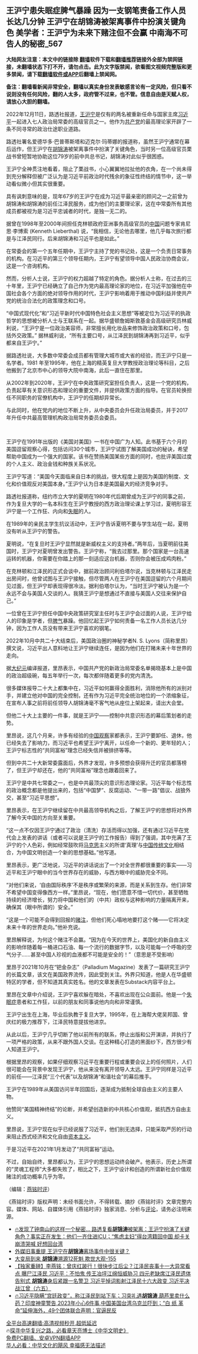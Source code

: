  <!-- 面包屑导航 --> <h2>王沪宁患失眠症脾气暴躁 因为一支钢笔责备工作人员长达几分钟 王沪宁在胡锦涛被架离事件中扮演关键角色 美学者：王沪宁为未来下赌注但不会赢 中南海不可告人的秘密_567</h2> <p class="notice"><b>大陆网友注意：本文中的链接除 <a href="https://github.com/bannedbook/fanqiang" >翻墙</a>软件下载和<a href="https://github.com/killgcd/justmysocks/blob/master/README.md">翻墙推荐</a>链接外全部为禁网链接，未翻墙状态下打不开，请勿点击。此为文字版禁闻，欲看图文视频完整版和更多禁闻，请下载<a href="https://github.com/bannedbook/fanqiang">翻墙软件或APP</a>后翻墙上禁闻网。</p><p>备注：翻墙看新闻非常安全，翻墙以真实身份发表敏感言论有一定风险，但只看不说则没有任何风险，翻的人太多，政府管不过来，也不管。信息自由是天赋人权，请放心大胆的翻墙。</b></p>  <div class="entry"> <p></p> <p></p> <p>2022年12月11日&#65292;路透社报道&#65292;<a href="https://www.bannedbook.org/bnews/tag/%e7%8e%8b%e6%b2%aa%e5%ae%81/" class="st_tag internal_tag" rel="tag" title="标签 王沪宁 下的日志">王沪宁</a>是仅有的两名被重新任命与国家主席<a href="https://www.bannedbook.org/bnews/tag/%e4%b9%a0%e8%bf%91%e5%b9%b3/" class="st_tag internal_tag" rel="tag" title="标签 习近平 下的日志">习近平</a>一起进入七人政治局常委的高级官员之一&#12290;他作为<a href="https://www.bannedbook.org/bnews/tag/%e5%85%b1%e4%ba%a7%e5%85%9a/" class="st_tag internal_tag" rel="tag" title="标签 共产党 下的日志">共产党</a>的最高理论家开辟了一条不同寻常的政治仕途职业道路&#12290;&nbsp;</p> <p></p> <p>   路透社署名爱德华多&#183;巴普蒂斯塔和迈克尔&#183;玛蒂娜的报道称&#65292;虽然王沪宁通常在幕后运作&#65292;但王沪宁在<a href="https://www.bannedbook.org/bnews/tag/%e8%83%a1%e9%94%a6%e6%b6%9b/" class="st_tag internal_tag" rel="tag" title="标签 胡锦涛 下的日志">胡锦涛</a>被架离事件中扮演了关键角色&#65292;当时另一位高级官员栗战书曾短暂地协助这位79岁的前中共总书记&#65292;胡锦涛对此似乎很困惑&#12290;</p> <p></p> <p>王沪宁全神贯注地看着&#65292;阻止了栗战书&#65292;小心翼翼地拉扯他的衣角&#65292;在一个尚未得到充分解释但被广泛认为是习近平前政治时代残余的象征性终结的情节中&#65292;这一举动看似微小但其实很重要&#12290;</p> <p></p> <p>具有讽刺意味的是&#65292;现年67岁的王沪宁在成为习近平最亲密的顾问之一之前曾为胡锦涛和胡锦涛的前任江泽民服务&#65292;成为他们的主要理论家&#65292;这在中常委所有其他成员都被视为是习近平忠诚者的时代&#65292;是独一无二的&#12290;</p> <p></p> <p>据曾在1998年至2000年间担任克林顿政府亚洲事务高级官员的<span class='wp_keywordlink_affiliate'><a href="https://www.bannedbook.org/" title="中国" target="_blank">中国</a></span>问题专家肯尼思&#183;李博索 (Kenneth Lieberthal) 说&#65292;&#8220;我相信&#65292;无论他去哪里&#65292;他几乎每次旅行都是与江泽民同行&#12290;后来胡锦涛和习近平也是如此&#12290;&#8221;&nbsp;&nbsp;</p> <p></p> <p>在常委会的第一个五年任期中&#65292;王沪宁主持了党的书记处&#65292;这是一个负责日常事务的机构&#12290;在习近平的第三个领导任期内&#65292;王沪宁有望领导中国人民政治协商会议&#65292;这是一个咨询机构&#12290;</p> <p></p> <p>     然而&#65292;分析人士说&#65292;王沪宁的权力超越了特定的角色&#12290;据分析人士称&#65292;在过去的三十年里&#65292;王沪宁已经确立了自己作为党内最高理论家的地位&#65292;在习近平加强他在中国社会各个方面的绝对领导作用的时代&#65292;王沪宁影响着用于推动中国利益并使共产党的统治合法化的政策理念和口号&#12290;</p> <p></p> <p>&#8220;中国式现代化&#8221;和&#8220;习近平新时代中国特色社会主义思想&#8221;等被定位为习近平的执政哲学的思想被分析人士与王联系在一起&#12290;据华盛顿詹姆斯敦基金会高级研究员林威利说&#65292;&#8220;王沪宁是一位政治美容师&#65292;非常擅长用化妆品来修饰政治政策和口号&#65292;包括外交政策&#12290;&#8221; 据林威利说&#65292;&#8220;所有主要口号&#65292;从江泽民到胡锦涛再到习近平&#65292;似乎都来自王沪宁&#12290;&#8221;</p> <p></p> <p>据路透社说&#65292;大多数中常委会成员都有管理大城市或大省的经验&#65292;而王沪宁只是一名学者&#12290;1981 年至1995年&#65292;他在上海的精英复旦大学教授政治理论等科目&#65292;之后他搬到了北京市中心的领导大院中南海&#65292;此后一直住在那里&#12290;</p> <p></p> <p>从2002年到2020年&#65292;王沪宁在中央政策研究室担任负责人&#65292;这是一个党的机构&#65292;负责起草有关意识形态和理论的重要文件&#65292;并提供政策方面的指导&#12290;在官员轮换担任不同职务的官僚机构中&#65292;王沪宁的任期却异常长&#12290;</p> <p></p>  <p>与此同时&#65292;他在党内的地位不断上升&#65292;从中央委员会升任政治局委员&#65292;并于2017年升任中共最高管理机构政治局常务委员会委员&#12290;</p> <p>&nbsp;</p> <p>       王沪宁在1991年出版的&#12298;美国对美国&#12299;一书在中国广为人知&#12290;此书基于六个月的美国逗留观察心得&#65292;包括访问30个城市&#65292;王沪宁试图了解美国成功的秘诀&#65292;希望帮助中国成为一个强大的国家&#12290;该书在赞扬美国某些方面的同时&#65292;也批评美国过度的个人主义&#12289;政治金钱和种族关系状况&#12290;</p> <p></p> <p>王沪宁写道&#65306;&#8220;美国今天面临来自日本的挑战&#65292;很大程度上是因为美国的制度&#12289;文化和价值观反对美国本身&#12290;&#8221;王沪宁认为日本是美国最大的经济竞争对手&#12290;</p> <p></p> <p>路透社报道称&#65292;纽约市立大学的夏明在1980年代后期曾成为王沪宁的同事之前&#65292;作为复旦大学的一名本科生在王沪宁教授的西方政治理论课上学习过&#65292;夏明形容王沪宁是一个工作狂&#12289;内向和<a href="https://www.bannedbook.org/bnews/tag/%e5%a4%b1%e7%9c%a0/" class="st_tag internal_tag" rel="tag" title="标签 失眠 下的日志">失眠</a>的人&#12290;</p> <p></p> <p>在1989年的亲民主学生抗议活动中&#65292;王沪宁告诉夏明不要与学生站在一起&#65292;夏明没有听从王沪宁的警告&#12290;</p> <p></p> <p>夏明说&#65292;&#8220;在复旦时王沪宁显然就是新威权主义的支持者&#12290;&#8221;两年后&#65292;当夏明前往美国时&#65292;王沪宁对夏明曾发出警告&#12290;王沪宁称&#65292;&#8220;我去过那里&#12290;那个国家是一台高速运转的机器&#65292;你需要在你踏上的那一刻适应这台机器&#65292;否则你会被压成鸡肉粉&#12290;&#8221;</p> <p></p> <p>在克林顿和江泽民的正式会谈中&#65292;据前政治顾问利伯塔尔说&#65292;当克林顿与江泽民走出房间时&#65292;他曾试图与王沪宁接触&#65292;但尽管两人在王沪宁在美国逗留的六个月期间见过面&#65292;但王沪宁却表现得很冷淡&#12290;据利伯塔尔认为&#65292;&#8220;当时王沪宁被认为是一个永远不会与美国人交谈的人&#12290;我猜王沪宁是想通过不直接与美国人交往来保护自己&#12290;&#8221;</p> <p></p> <p>一位曾在王沪宁担任中国中央政策研究室主任时与王沪宁会过面的人说&#65292;王沪宁给人的印象是学者&#65292;但<a href="https://www.bannedbook.org/bnews/tag/%e8%84%be%e6%b0%94/" class="st_tag internal_tag" rel="tag" title="标签 脾气 下的日志">脾气</a>暴躁&#12290;他回忆起王沪宁如何责备一名工作人员长达几分钟&#65292;因为工作人员没有带来王沪宁喜欢的钢笔&#12290;</p> <p></p> <p>         2022年10月中共二十大结束后&#65292;美国政治圈的神秘学者N. S. Lyons&#65288;简称里昂&#65289;撰文说&#65292;习近平出人意料地让王沪宁继续连任&#65292;是因为他们在打赌未来十年世界的走向&#12290;</p> <p></p> <p>据<span class='wp_keywordlink_affiliate'><a href="http://www.epochtimes.com/" title="大纪元" target="_blank">大纪元</a></span>编译报道&#65292;里昂表示&#65292;中国共产党的新政治局常委名单揭晓基本上是中国的政治超级碗&#65292;每五年举行一次&#65292;每次都伴随着更多的党内清洗&#12290;</p> <p></p> <p>很多媒体报导二十大上都集中在&#65292;习近平如何赢得全面胜利&#65292;消除他所有的派别对手&#65292;并建立他对中国的完全控制&#65292;还有作为习近平完全统治地位的一个浓缩象征&#65292;在宣布人事之前将前任领导人胡锦涛毫不客气地从座位上架起来&#65292;请出大会堂&#12290;</p> <p></p>  <p>但他二十大上主要的一件事&#65292;就是王沪宁&#8212;&#8212;控制中共意识形态的幕后策划者的走势&#12290;</p> <p></p> <p>里昂说&#65292;这几个月来&#65292;许多有经验的<a href="https://www.bannedbook.org/bnews/tag/%e4%b8%ad%e5%9b%bd%e8%a7%82%e5%af%9f/" class="st_tag internal_tag" rel="tag" title="标签 中国观察 下的日志">中国观察</a>家都表示&#65292;王沪宁要卸任&#12289;退休&#65292;他已经失去了影响力&#65292;而习近平也希望王沪宁离开&#65292;以任命一个新的&#12289;更年轻的人&#65307;王沪宁标志性的&#8220;共同富裕&#8221;理念已经失信并被排挤等等&#12290;</p> <p></p> <p>但到中共二十大新常委露面后&#65292;外界才发现&#65292;许多预想会获得升迁的官员都落榜了&#65292;但王沪宁却还在&#65292;他的&#8220;共同富裕&#8221;理念也跟着回来了&#12290;</p> <p></p> <p>           王沪宁是中共七常委之一&#65292;也是中共最顶尖的意识形态理论家&#12290;习近平每个标志性的政治概念都是他提出来的&#65292;包括&#8220;中国梦&#8221;&#12289;反腐运动&#12289;&#8220;一带一路&#8221;倡议&#12289;战狼外交&#65292;甚至&#8220;习近平思想&#8221;&#12290;</p> <p></p> <p>里昂表示&#65292;在王沪宁继续留在中共最高领导机构之后&#65292;了解王沪宁的思想将对外界了解今天中国的方向至关重要&#12290;</p> <p></p> <p>&#8220;这一点不仅因王沪宁通过了政治&#65288;清洗&#65289;存活而得以加强&#65292;还有通过习近平在党代会上发表的讲话&#65288;或者可以说是王沪宁的工作报告&#65289;得到了强调&#65292;其中充满了王沪宁的个人色彩&#65292;例如经常鼓吹将<span class='wp_keywordlink'><a href="https://www.bannedbook.org/forum2/topic105.html" title="《马克思的成魔之路》" target="_blank">马克思</a></span>主义的所谓&#8216;真理&#8217;与<span class='wp_keywordlink'><a href="https://www.bannedbook.org/forum24/" title="探寻复兴中华之路，必看章天亮博士《中华文明史》" target="_blank">中国传统文化</a></span>相结合&#65292;为中国文明创造一个新的思想基础&#12290;&#8221;他写道&#12290;</p> <p></p> <p>里昂表示&#65292;更广泛地说&#65292;习近平的讲话说出了一个对全世界都很重要的事实&#8212;&#8212;习近平和王沪宁眼中的当今世界存在的威胁&#65292;与西方眼中的威胁完全不同&#12290;</p> <p></p> <p>&#8220;对他们来说&#65292;&#8216;自由国际秩序&#8217;不是秩序或繁荣的来源&#65292;而是关系到生存&#12290;他们非常不希望中国变得像西方一样&#12290;&#8221;里昂说&#65292;&#8220;现在&#65292;他们愿意不惜一切代价&#65292;甚至牺牲持续的经济增长&#65292;努力将中国和他们的&#65288;中共&#65289;政权与这种影响的力量隔离开来&#65292;确保其&#65288;眼中所谓的&#65289;安全&#12290;&#8221;</p> <p></p> <p>&#8220;这是一个可能不会得到回报的<a href="https://www.bannedbook.org/bnews/tag/%E8%B5%8C%E6%B3%A8/" class="st_tag internal_tag" rel="tag" title="标签 赌注 下的日志">赌注</a>&#65292;但他们死心塌地地要打这个赌&#8212;&#8212;它将决定未来十年的世界走向&#12290;&#8221;他补充说&#12290;</p> <p></p> <p>里昂解释说&#65292;为何这个赌注不会赢&#12290;&#8220;因为在今天的世界上&#65292;美国化的新自由主义的影响伴随着每一桶进口石油&#12289;每一个流行的数据字节&#65292;以及可能每一个呼吸的空气分子&#8230;&#8230;甚至中国人珍视的血液都不可能是安全的&#65281;&#8221;&#65288;意思是不受影响&#65289;</p> <p></p> <p>           里昂于2021年10月在&#8220;钯金杂志&#8221;&#65288;Palladium Magazine&#65289;发表了一篇研究王沪宁的长篇文章&#65292;该文在美国政界流传&#65292;因此受到关注&#12290;外界只知道&#65292;他是人在华盛顿特区的学者&#65292;但不知道其真实姓名&#12290;他的文章发表在Substack内容平台上&#12290;&nbsp;</p> <p></p>  <p>里昂在文章中介绍说&#65292;王沪宁喜欢躲在暗处&#65292;不喜欢出现在公众面前&#12290;他是一个<a href="https://www.bannedbook.org/bnews/tag/%E5%A4%B1%E7%9C%A0%E7%97%87/" class="st_tag internal_tag" rel="tag" title="标签 失眠症 下的日志">失眠症</a>患者和工作狂&#65292;以前的朋友和同事说他内向和非常谨慎&#12290;</p> <p></p> <p>王沪宁出生在上海&#65292;毕业后执教于复旦大学&#65292;1995年&#65292;在上海帮大佬吴邦国&#12289;曾庆红的极力推荐下&#65292;江泽民特意提拔他进京&#12290;</p> <p></p> <p>从此以后&#65292;王沪宁几乎切断了他以前所有的联系&#65292;停止出版和公开演讲&#65292;并执行了一项严格的政策&#65292;从来不跟外国人交谈&#12290;在这种精心打造的黑面纱下&#65292;西方很少有人知道王沪宁&#12290;</p> <p></p> <p>根据里昂的观察&#65292;如果仔细观察习近平在重要行程或重要会议上的任何照片&#65292;人们很可能会在背景中发现王沪宁&#65292;他从来没有离开领导人太远&#12290;王沪宁同样是习近平的前任&#8212;&#8212;江泽民&#8220;三个代表&#8221;以及胡锦涛&#8220;和谐社会&#8221;的幕后推手&#12290;</p> <p></p> <p>王沪宁在1989年从美国访问半年回国后&#65292;逐渐成为抵制全球自由主义的主要人物&#12290;</p> <p></p> <p>他赞同&#8220;美国精神终结&#8221;的论断&#65292;并希望创造新的中共核心价值观&#65292;抵抗西方自由主义&#12290;</p> <p></p> <p>里昂说&#65292;王沪宁现在似乎已经说服了习近平&#65292;他们别无选择&#65292;只能采取严厉的行动来阻止西式经济和文化自由<span class='wp_keywordlink'><a href="https://www.bannedbook.org/forum2/topic920.html" title="资本主义与自由" target="_blank">资本主义</a></span>&#12290;</p> <p></p> <p>于是习近平在2021年1月发动了&#8220;共同富裕&#8221;运动&#12290;</p> <p></p> <p>不过&#65292;自始自终&#65292;里昂都认为&#65292;王沪宁的思想运动终会破产&#12290;他表示&#65292;历史上所谓的&#8220;灵魂工程师&#8221;大多都失败了&#65292;相比之下&#65292;王沪宁设计和创造的所谓新社会价值观赌注的成功概率几乎为零&#12290;</p> <p></p> <p>&#65288;编辑&#65306;<a href="https://www.bannedbook.org/bnews/tag/%e7%87%95%e9%93%ad%e6%97%b6%e8%af%84/" class="st_tag internal_tag" rel="tag" title="标签 燕铭时评 下的日志">燕铭时评</a>&#65289;</p> <p></p> <p>&#12298;燕铭时评&#12299;版权声明&#65306;未经书面允许&#65292;不得转载&#12289;摘抄&#12298;燕铭时评&#12299;文章完整内容&#12290;媒体&#12289;网站&#12289;自媒体引用&#12298;燕铭时评&#12299;独家消息&#12289;分析与<span class='wp_keywordlink_affiliate'><a href="https://www.bannedbook.org/bnews/comments/" title="新闻评论" target="_blank">评论</a></span>&#65292;请务必注明来源&#12290;&nbsp;</p> <p></p>  <!--<div id="taboola-mid-1"></div>--><ul class='op-related-articles' title='相关阅读'> <li><a href='https://www.bannedbook.org/bnews/bannedvideo/20221212/1822600.html' target='_blank'>🔥发现了钟南山的这样一个秘密… 路透复看<b>胡锦涛</b>被架离：王沪宁扮演了关键角色？事实正在发生：他们一齐住进ICU；“焦虑主妇”得台湾籍回中国 却卡关崩溃哭喊 好想回台湾</a></li> <li><a href='https://www.bannedbook.org/bnews/baitai/20221212/1822463.html' target='_blank'>外媒旧事重提 王沪宁在<b>胡锦涛</b>离场事件中很关键？</a></li> <li><a href='https://www.bannedbook.org/bnews/comments/20221209/1821500.html' target='_blank'>大变局到来 <b>胡锦涛</b>溯源12死魁 欺世大观-155</a></li> <li><a href='https://www.bannedbook.org/bnews/comments/20221209/1821471.html' target='_blank'>【独家重磅】李燕铭：曾庆红跛行！很快步江后尘？江泽民丧事十一大异常看点 曝尸江泽民 习近平：不怕鬼 传王冶坪江绵恒威胁习 四元老缺席江泽民遗体告别式 <b>胡锦涛</b>身后紧跟一名警卫 习近平悼词影射江泽民十六大政变 习近平决战江曾（六五）</a></li> <li><a href='https://www.bannedbook.org/bnews/bannedvideo/20221209/1821380.html' target='_blank'>🔥习近平隐瞒“宫廷政变”，称江泽民到站下车；习突礼遇<b>胡锦涛</b>,葫芦里卖什么药？印度神童警告,2023年小心6件事,中国美国台湾乌克兰吓到；“白 纸 革命”延伸海外，49个团体联合声明：官逼民反</a></li> </ul> <p class="texttj"> <a href="https://github.com/bannedbook/fanqiang/wiki/V2ray%E6%9C%BA%E5%9C%BA" target="_blank">全平台高速翻墙:高清视频秒开,超低延迟</a><br/> 🔥<a href="https://www.bannedbook.org/bnews/comments/20220808/1768773.html" target="_blank">探寻中华复兴之路，必看章天亮博士《中华文明史》</a><br/> <a href="https://github.com/bannedbook/fanqiang/wiki/%E7%A6%81%E9%97%BB%E7%BD%91%E5%AE%89%E5%8D%93%E7%BF%BB%E5%A2%99%E6%96%B0%E9%97%BBAPP" target="_blank">免费PC翻墙、安卓VPN翻墙APP</a><br/> <a href="https://www.bannedbook.org/bnews/comments/20220220/1694796.html" target="_blank">华人必看：中华文化的飓风 幸福感无法描述</a><br/> </p><p> </p><a name='sharetosocial'></a> <div style="margin-bottom:5px;padding-bottom:5px;clear:both"> <div id="archive-pix-1" class="banner-ads"> <!-- AuctionX Display platform tag START --> <div id="27602x728x90x621x_ADSLOT1" clicktrack="%%CLICK_URL_ESC%%"></div>  <!-- AuctionX Display platform tag END --> </div> <div id="archive-pix-2" class="banner-ads"> <!-- AuctionX Display platform tag START --> <div id="27556x300x250x621x_ADSLOT1" clicktrack="%%CLICK_URL_ESC%%" style="margin:0 auto;text-align:center"></div>  <!-- AuctionX Display platform tag END --> </div> </div>  <div id="archive-pix-1" class="banner-ads"> <!-- AuctionX Display platform tag START --> <div id="27603x728x90x621x_ADSLOT1" clicktrack="%%CLICK_URL_ESC%%"></div>  <!-- AuctionX Display platform tag END --> </div> </div><!--END ENTRY--> 